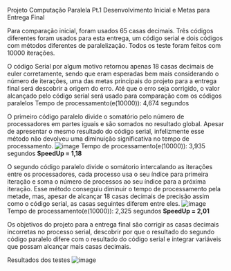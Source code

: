 Projeto Computação Paralela Pt.1
Desenvolvimento Inicial e Metas para Entrega Final

  Para comparação inicial, foram usados 65 casas decimais. Três códigos diferentes foram usados para esta entrega,
um código serial e dois códigos com métodos diferentes de paralelização. Todos os teste foram feitos com 10000 iterações.

O código Serial por algum motivo retornou apenas 18 casas decimais de euler corretamente,
sendo que eram esperadas bem mais considerando o número de iterações, 
uma das metas principais do projeto para a entrega final será descobrir a origem do erro.
Até que o erro seja corrigido, o valor alcançado pelo código serial será usado para comparação com os códigos paralelos 
Tempo de processamento(e(10000)): 4,674 segundos

O primeiro código paralelo divide o somatório pelo número de processadores em partes iguais e são somados no resultado global.
Apesar de apresentar o mesmo resultado do código serial,
infelizmente esse método não devolveu uma diminuição significativa no tempo de processamento.
![image](https://github.com/guichiare/Projeto-Computao-Paralela/assets/64621991/97e6d42e-d029-43d1-9200-075ccc78a35a)
Tempo de processamento(e(10000)): 3,935 segundos **SpeedUp = 1,18**

O segundo código paralelo divide o somátorio intercalando as iterações entre os processadores,
cada processo usa o seu índice para primeira iteração e soma o número de processos ao seu índice para a próxima iteração.
Esse método conseguiu diminuir o tempo de processamento pela metade,
mas, apesar de alcançar 18 casas decimais de precisão assim como o código serial, as casas seguintes diferem entre eles.
![image](https://github.com/guichiare/Projeto-Computao-Paralela/assets/64621991/65c1838d-c88b-467e-9947-43012ede6128)
Tempo de processamento(e(10000)): 2,325 segundos **SpeedUp = 2,01**

Os objetivos do projeto para a entrega final são corrigir as casas decimais incorretas no processo serial,
descobrir por que o resultado do segundo código paralelo difere com o resultado do código serial e
integrar variáveis que possam alcançar mais casas decimais.

Resultados dos testes
![image](https://github.com/guichiare/Projeto-Computao-Paralela/assets/64621991/1d26ebb0-57c2-4654-b535-5abf60af01a1)
